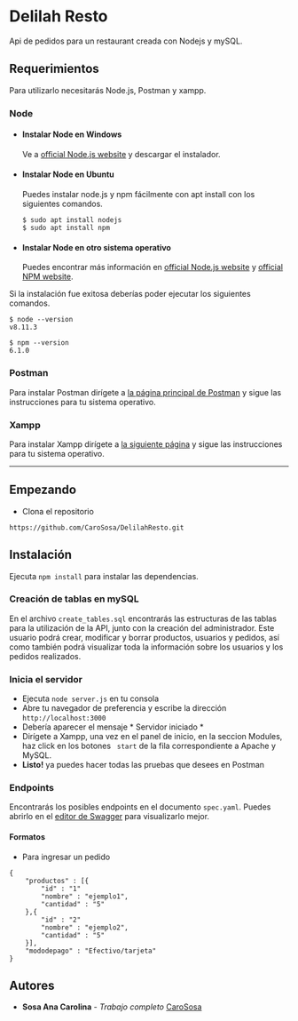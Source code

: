 # Delilah Resto

Api de pedidos para un restaurant creada con Nodejs y mySQL.

## Requerimientos 
Para utilizarlo necesitarás Node.js, Postman y xampp.

### Node
- #### Instalar Node en Windows
  Ve a  [official Node.js website](https://nodejs.org/) y descargar el instalador.
  
- #### Instalar Node en Ubuntu

  Puedes instalar node.js y npm fácilmente con apt install con los siguientes comandos.

      $ sudo apt install nodejs
      $ sudo apt install npm

- #### Instalar Node en otro sistema operativo 
  Puedes encontrar más información en [official Node.js website](https://nodejs.org/) y [official NPM website](https://npmjs.org/).

Si la instalación fue exitosa deberías poder ejecutar los siguientes comandos.

    $ node --version
    v8.11.3

    $ npm --version
    6.1.0
### Postman
Para instalar Postman dirígete a [la página principal de Postman](https://www.postman.com/downloads/) y sigue las instrucciones para tu sistema operativo.


### Xampp
Para instalar Xampp dirígete a [la siguiente página](https://www.apachefriends.org/es/index.html) y sigue las instrucciones para tu sistema operativo.

---

## Empezando 
- Clona el repositorio
```
https://github.com/CaroSosa/DelilahResto.git
```

## Instalación 
Ejecuta ``npm install`` para instalar las dependencias.

### Creación de tablas en mySQL

En el archivo ``create_tables.sql`` encontrarás las estructuras de las tablas para la utilización de la API, junto con la creación del administrador. Este usuario podrá crear, modificar y borrar productos, usuarios y pedidos, así como también podrá visualizar toda la información sobre los usuarios y los pedidos realizados.

### Inicia el servidor
- Ejecuta ```node server.js``` en tu consola
- Abre tu navegador de preferencia y escribe la dirección ```http://localhost:3000```
- Debería aparecer el mensaje * Servidor iniciado *
- Dirígete a Xampp, una vez en el panel de inicio, en la seccion Modules, haz click en los botones ``` start``` de la fila correspondiente a Apache y MySQL.
- **Listo!** ya puedes hacer todas las pruebas que desees en Postman

### Endpoints

Encontrarás los posibles endpoints en el documento ``spec.yaml``. Puedes abrirlo en el [editor de Swagger](https://editor.swagger.io/) para visualizarlo mejor.

#### Formatos 
- Para ingresar un pedido

```
{
    "productos" : [{
        "id" : "1"
        "nombre" : "ejemplo1",
        "cantidad" : "5"
    },{
        "id" : "2"
        "nombre" : "ejemplo2",
        "cantidad" : "5"
    }],
    "mododepago" : "Efectivo/tarjeta"
}

```

## Autores
- **Sosa Ana Carolina** -  *Trabajo completo* [CaroSosa](https://github.com/CaroSosa)









